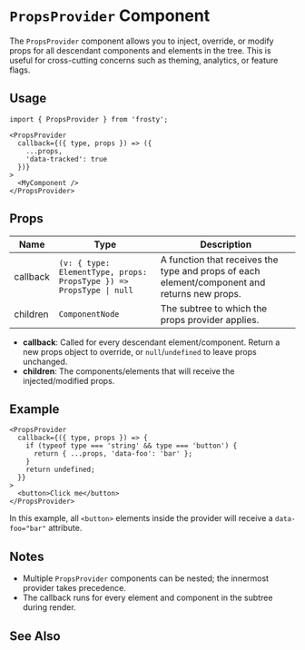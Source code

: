 # `PropsProvider` Component

The `PropsProvider` component allows you to inject, override, or modify props for all descendant components and elements in the tree. This is useful for cross-cutting concerns such as theming, analytics, or feature flags.

## Usage

```tsx
import { PropsProvider } from 'frosty';

<PropsProvider
  callback={({ type, props }) => ({
    ...props,
    'data-tracked': true
  })}
>
  <MyComponent />
</PropsProvider>
```

## Props

| Name     | Type                                                                 | Description                                                                                   |
|----------|----------------------------------------------------------------------|-----------------------------------------------------------------------------------------------|
| callback | `(v: { type: ElementType, props: PropsType }) => PropsType \| null`  | A function that receives the type and props of each element/component and returns new props.   |
| children | `ComponentNode`                                                          | The subtree to which the props provider applies.                                              |

- **callback**: Called for every descendant element/component. Return a new props object to override, or `null`/`undefined` to leave props unchanged.
- **children**: The components/elements that will receive the injected/modified props.

## Example

```tsx
<PropsProvider
  callback={({ type, props }) => {
    if (typeof type === 'string' && type === 'button') {
      return { ...props, 'data-foo': 'bar' };
    }
    return undefined;
  }}
>
  <button>Click me</button>
</PropsProvider>
```

In this example, all `<button>` elements inside the provider will receive a `data-foo="bar"` attribute.

## Notes

- Multiple `PropsProvider` components can be nested; the innermost provider takes precedence.
- The callback runs for every element and component in the subtree during render.

## See Also